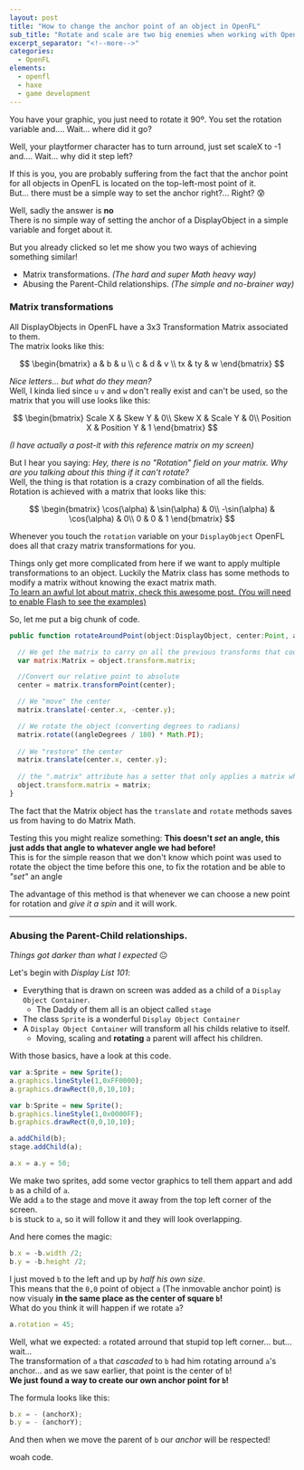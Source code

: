 ```yaml
---
layout: post
title: "How to change the anchor point of an object in OpenFL"
sub_title: "Rotate and scale are two big enemies when working with OpenFL"
excerpt_separator: "<!--more-->"
categories:
  - OpenFL
elements:
  - openfl
  - haxe
  - game development
---
```

You have your graphic, you just need to rotate it 90º. You set the rotation variable and.... Wait... where did it go?

Well, your playtformer character has to turn arround, just set scaleX to -1 and.... Wait... why did it step left?

If this is you, you are probably suffering from the fact that the anchor point for all objects in OpenFL is located on the top-left-most point of it.  
But... there must be a simple way to set the anchor right?... Right? 😰

<!--more-->

Well, sadly the answer is **no**  
There is no simple way of setting the anchor of a DisplayObject in a simple variable and forget about it.

But you already clicked so let me show you two ways of achieving something similar!
* Matrix transformations. *(The hard and super Math heavy way)*
* Abusing the Parent-Child relationships. *(The simple and no-brainer way)*

### Matrix transformations
All DisplayObjects in OpenFL have a 3x3 Transformation Matrix associated to them.  
The matrix looks like this:  

$$ \begin{bmatrix}
a & b & u \\
c & d & v \\
tx & ty & w 
\end{bmatrix}  $$

*Nice letters... but what do they mean?*  
Well, I kinda lied since `u` `v` and `w` don't really exist and can't be used, so the matrix that you will use looks like this:

$$ \begin{bmatrix}
Scale X & Skew Y & 0\\
Skew X & Scale Y & 0\\
Position X & Position Y & 1 
\end{bmatrix}  $$

*(I have actually a post-it with this reference matrix on my screen)*

But I hear you saying: *Hey, there is no "Rotation" field on your matrix. Why are you talking about this thing if it can't rotate?*  
Well, the thing is that rotation is a crazy combination of all the fields. Rotation is achieved with a matrix that looks like this:

$$ \begin{bmatrix}
\cos(\alpha) & \sin(\alpha) & 0\\
-\sin(\alpha) & \cos(\alpha) & 0\\
0 & 0 & 1 
\end{bmatrix}  $$

Whenever you touch the `rotation` variable on your `DisplayObject` OpenFL does all that crazy matrix transformations for you.

Things only get more complicated from here if we want to apply multiple transformations to an object. Luckily the Matrix class has some methods to modify a matrix without knowing the exact matrix math.  
[To learn an awful lot about matrix, check this awesome post. (You will need to enable Flash to see the examples)](http://www.senocular.com/flash/tutorials/transformmatrix/)   

So, let me put a big chunk of code.
```js
public function rotateAroundPoint(object:DisplayObject, center:Point, angleDegrees:Float) {

  // We get the matrix to carry on all the previous transforms that could be going on before this rotation
  var matrix:Matrix = object.transform.matrix;

  //Convert our relative point to absolute
  center = matrix.transformPoint(center);

  // We "move" the center
  matrix.translate(-center.x, -center.y);

  // We rotate the object (converting degrees to radians)
  matrix.rotate((angleDegrees / 180) * Math.PI);
  
  // We "restore" the center
  matrix.translate(center.x, center.y);
  
  // the ".matrix" attribute has a setter that only applies a matrix when a new matrix is set.
  object.transform.matrix = matrix;
}
```

The fact that the Matrix object has the `translate` and `rotate` methods saves us from having to do Matrix Math.

Testing this you might realize something: **This doesn't *set* an angle, this just adds that angle to whatever angle we had before!**  
This is for the simple reason that we don't know which point was used to rotate the object the time before this one, to fix the rotation and be able to *"set"* an angle

The advantage of this method is that whenever we can choose a new point for rotation and *give it a spin* and it will work.

---

### Abusing the Parent-Child relationships.
*Things got darker than what I expected* 😐

Let's begin with *Display List 101*:
* Everything that is drawn on screen was added as a child of a `Display Object Container`.
  * The Daddy of them all is an object called `stage`
* The class `Sprite` is a wonderful `Display Object Container`
* A `Display Object Container` will transform all his childs relative to itself.
  * Moving, scaling and **rotating** a parent will affect his children.

With those basics, have a look at this code.

```js
var a:Sprite = new Sprite();
a.graphics.lineStyle(1,0xFF0000);
a.graphics.drawRect(0,0,10,10);

var b:Sprite = new Sprite();
b.graphics.lineStyle(1,0x0000FF);
b.graphics.drawRect(0,0,10,10);

a.addChild(b);
stage.addChild(a);

a.x = a.y = 50;
```

We make two sprites, add some vector graphics to tell them appart and add `b` as a child of `a`.  
We add `a` to the stage and move it away from the top left corner of the screen.  
`b` is stuck to `a`, so it will follow it and they will look overlapping.

And here comes the magic:
```js
b.x = -b.width /2;
b.y = -b.height /2;
```

I just moved `b` to the left and up by *half his own size*.  
This means that the `0,0` point of object `a` (The inmovable anchor point) is now visualy **in the same place as the center of square `b`!**  
What do you think it will happen if we rotate `a`?

```js
a.rotation = 45;
```

Well, what we expected: `a` rotated arround that stupid top left corner... but... wait...  
The transformation of `a` that *cascaded* to `b` had him rotating arround `a`'s anchor... and as we saw earlier, that point is the center of `b`!  
**We just found a way to create our own anchor point for `b`!**

The formula looks like this:
```js
b.x = - (anchorX);
b.y = - (anchorY);
```

And then when we move the parent of `b` our *anchor* will be respected!

woah code.


